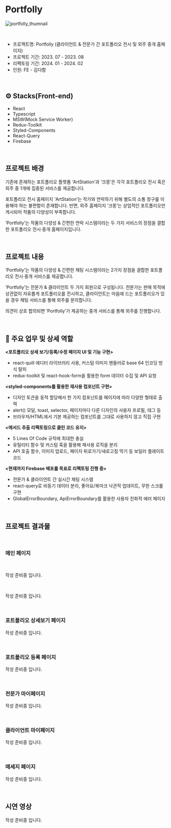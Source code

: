 # Portfolly
![portfolly_thumnail](https://img1.daumcdn.net/thumb/R1280x0/?scode=mtistory2&fname=https%3A%2F%2Fblog.kakaocdn.net%2Fdn%2FHjjcg%2FbtsE0JqGnCm%2F29gkawNCW3C5Y3TAh9pD70%2Fimg.png)

<br/>

* 프로젝트명: Portfolly (클라이언트 & 전문가 간 포트폴리오 전시 및 외주 중개 홈페이지)
* 프로젝트 기간: 2023. 07 - 2023. 08
* 리팩토링 기간: 2024. 01 - 2024. 02
* 인원: FE - 김다함

<br/>

## ⚙️ Stacks(Front-end)
* React
* Typescript
* MSW(Mock Service Worker)
* Redux-Toolkit
* Styled-Components
* React-Query
* Firebase

<br/>

## 프로젝트 배경
 기존에 존재하는 포트폴리오 플랫폼 ‘ArtStation’과 ‘크몽’은 각각 포트폴리오 전시 혹은 외주 중 1개에 집중된 서비스를 제공합니다.
 
 포트폴리오 전시 홈페이지 ‘ArtStation’는 작가와 연락하기 위해 별도의 소통 창구를 이용해야 하는 불편함이 존재합니다.
 반면, 외주 홈페이지 ‘크몽’는 상업적인 포트폴리오만 게시되어 작품의 다양성이 부족합니다.
 
 ‘Portfolly’는 작품의 다양성 & 간편한 연락 시스템이라는 두 가지 서비스의 장점을 결합한 포트폴리오 전시·중개 홈페이지입니다.

<br/>

## 프로젝트 내용
 ‘Portfolly’는 작품의 다양성 & 간편한 채팅 시스템이라는 2가지 장점을 결합한 포트폴리오 전시·중개 서비스를 제공합니다. 
 
 ‘Portfolly’는 전문가 & 클라이언트 두 가지 회원으로 구성됩니다. 전문가는 판매 목적에 상관없이 자유롭게 포트폴리오를 전시하고, 클라이언트는 마음에 드는 포트폴리오가 있을 경우 채팅 서비스를 통해 외주를 문의합니다.
 
 의견이 상호 합의되면 ‘Portfolly’가 제공하는 중개 서비스를 통해 외주를 진행합니다.

<br/>

## 💼 주요 업무 및 상세 역할

<b><포트폴리오 상세 보기/등록/수정 페이지 UI 및 기능 구현></b>
- react-quill 에디터 라이브러리 사용, 커스텀 이미지 핸들러로 base 64 인코딩 방식 탈피
- redux-toolkit 및 react-hook-form을 활용한 form 데이터 수집 및 API 요청

<b><styled-components를 활용한 재사용 컴포넌트 구현></b>
- 디자인 토큰을 동적 할당해서 한 가지 컴포넌트를 페이지에 따라 다양한 형태로 출력
- alert() 모달, toast, selector, 페이지마다 다른 디자인의 사용자 프로필, 태그 등
- 브라우저/HTML에서 기본 제공하는 컴포넌트를 그대로 사용하지 않고 직접 구현

<b><메서드 추출 리팩토링으로 클린 코드 유지></b>
- 5 Lines Of Code 규칙에 최대한 충실
- 유틸리티 함수 및 커스텀 훅을 활용해 재사용 로직을 분리
- API 호출 함수, 이미지 업로드, 페이지 뒤로가기/새로고침 막기 등 보일러 플레이트 코드

<b><현재까지 Firebase 배포를 목표로 리팩토링 진행 중></b>
- 전문가 & 클라이언트 간 실시간 채팅 시스템
- react-query로 비동기 데이터 분리, 좋아요/북마크 낙관적 업데이트, 무한 스크롤 구현
- GlobalErrorBoundary, ApiErrorBoundary를 활용한 사용자 친화적 에러 페이지

<br/>

## 프로젝트 결과물

<br/>

### 메인 페이지

<br/>

작성 준비중 입니다.

<br/>

작성 준비중 입니다.

<br/>

### 포트폴리오 상세보기 페이지

작성 준비중 입니다.

<br/>

### 포트폴리오 등록 페이지

작성 준비중 입니다.

<br/>

### 전문가 마이페이지

작성 준비중 입니다.

<br/>

### 클라이언트 마이페이지

작성 준비중 입니다.

<br/>

### 메세지 페이지

작성 준비중 입니다.

<br/>

## 시연 영상

작성 준비중 입니다.

<br/><br/>
